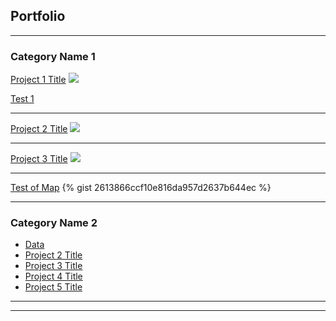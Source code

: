 ## Portfolio

---

### Category Name 1 

[Project 1 Title](/sample_page)
<img src="images/dummy_thumbnail.jpg?raw=true"/>

[Test 1](/map)

---
[Project 2 Title](/pdf/sample_presentation.pdf)
<img src="images/dummy_thumbnail.jpg?raw=true"/>

---
[Project 3 Title](http://example.com/)
<img src="images/dummy_thumbnail.jpg?raw=true"/>

---
[Test of Map](https://gist.github.com/rohuniyer/2613866ccf10e816da957d2637b644ec.js)
{% gist 2613866ccf10e816da957d2637b644ec %}

---
### Category Name 2

- [Data](http://example.com/)
- [Project 2 Title](http://example.com/)
- [Project 3 Title](http://example.com/)
- [Project 4 Title](http://example.com/)
- [Project 5 Title](http://example.com/)

---




---


